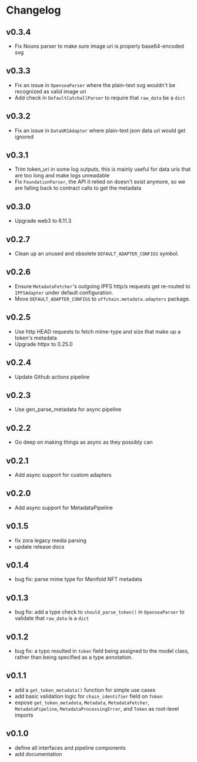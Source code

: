 # Changelog

## v0.3.4

- Fix Nouns parser to make sure image uri is properly base64-encoded svg

## v0.3.3

- Fix an issue in `OpenseaParser` where the plain-text svg wouldn't be recognized as valid image uri
- Add check in `DefaultCatchallParser` to require that `raw_data` be a `dict`

## v0.3.2

- Fix an issue in `DataURIAdapter` where plain-text json data uri would get ignored

## v0.3.1

- Trim token_uri in some log outputs, this is mainly useful for data uris that are too long and make logs unreadable
- Fix `FoundationParser`, the API it relied on doesn't exist anymore, so we are falling back to contract calls to get the metadata

## v0.3.0

- Upgrade web3 to 6.11.3

## v0.2.7

- Clean up an unused and obsolete `DEFAULT_ADAPTER_CONFIGS` symbol.

## v0.2.6

- Ensure `MetadataFetcher`'s outgoing IPFS http/s requests get re-routed to `IPFSAdapter` under default configuration.
- Move `DEFAULT_ADAPTER_CONFIGS` to `offchain.metadata.adapters` package.

## v0.2.5

- Use http HEAD requests to fetch mime-type and size that make up a token's metadata
- Upgrade httpx to 0.25.0

## v0.2.4

- Update Github actions pipeline

## v0.2.3

- Use gen_parse_metadata for async pipeline


## v0.2.2

- Go deep on making things as async as they possibly can

## v0.2.1

- Add async support for custom adapters

## v0.2.0

- Add async support for MetadataPipeline

## v0.1.5

- fix zora legacy media parsing
- update release docs

## v0.1.4

- bug fix: parse mime type for Manifold NFT metadata

## v0.1.3

- bug fix: add a type check to `should_parse_token()` in `OpenseaParser` to validate that `raw_data` is a `dict`

## v0.1.2

- bug fix: a typo resulted in `token` field being assigned to the model class, rather than being specified as a type annotation.

## v0.1.1

- add a `get_token_metadata()` function for simple use cases
- add basic validation logic for `chain_identifier` field on `Token`
- expose `get_token_metadata`, `Metadata`, `MetadataFetcher`, `MetadataPipeline`, `MetadataProcessingError`, and `Token` as root-level imports

## v0.1.0

- define all interfaces and pipeline components
- add documentation
